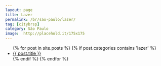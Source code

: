 ```yaml
---
layout: page
title: Lazer
permalink: /br/sao-paulo/lazer/
tag: [citybrsp]
category: São Paulo
image:  http://placehold.it/175x175
---
```


<div class="home">

  <ul class="post-list">
    {% for post in site.posts %}
      {% if post.categories contains 'lazer' %}
      <li>
          <a class="post-link" href="{{ post.url | prepend: site.baseurl }}">{{ post.title }}</a>
      </li>
      {% endif %}
    {% endfor %}
  </ul>
</div>
